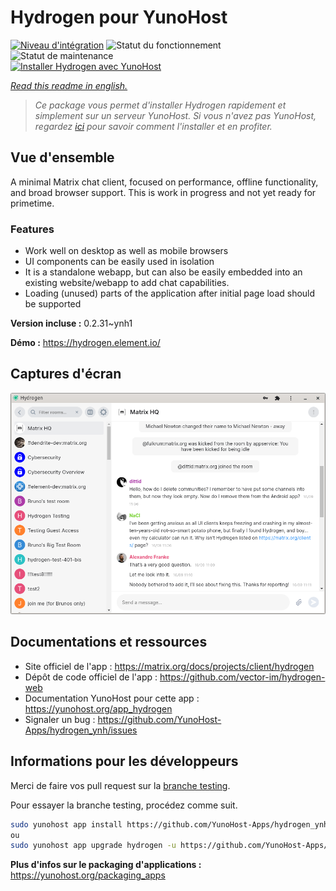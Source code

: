 <!--
N.B.: This README was automatically generated by https://github.com/YunoHost/apps/tree/master/tools/README-generator
It shall NOT be edited by hand.
-->

# Hydrogen pour YunoHost

[![Niveau d'intégration](https://dash.yunohost.org/integration/hydrogen.svg)](https://dash.yunohost.org/appci/app/hydrogen) ![Statut du fonctionnement](https://ci-apps.yunohost.org/ci/badges/hydrogen.status.svg) ![Statut de maintenance](https://ci-apps.yunohost.org/ci/badges/hydrogen.maintain.svg)  
[![Installer Hydrogen avec YunoHost](https://install-app.yunohost.org/install-with-yunohost.svg)](https://install-app.yunohost.org/?app=hydrogen)

*[Read this readme in english.](./README.md)*

> *Ce package vous permet d'installer Hydrogen rapidement et simplement sur un serveur YunoHost.
Si vous n'avez pas YunoHost, regardez [ici](https://yunohost.org/#/install) pour savoir comment l'installer et en profiter.*

## Vue d'ensemble

A minimal Matrix chat client, focused on performance, offline functionality, and broad browser support. This is work in progress and not yet ready for primetime.

### Features

- Work well on desktop as well as mobile browsers
- UI components can be easily used in isolation
- It is a standalone webapp, but can also be easily embedded into an existing website/webapp to add chat capabilities.
- Loading (unused) parts of the application after initial page load should be supported


**Version incluse :** 0.2.31~ynh1

**Démo :** https://hydrogen.element.io/

## Captures d'écran

![Capture d'écran de Hydrogen](./doc/screenshots/hydrogen-large.png)

## Documentations et ressources

* Site officiel de l'app : <https://matrix.org/docs/projects/client/hydrogen>
* Dépôt de code officiel de l'app : <https://github.com/vector-im/hydrogen-web>
* Documentation YunoHost pour cette app : <https://yunohost.org/app_hydrogen>
* Signaler un bug : <https://github.com/YunoHost-Apps/hydrogen_ynh/issues>

## Informations pour les développeurs

Merci de faire vos pull request sur la [branche testing](https://github.com/YunoHost-Apps/hydrogen_ynh/tree/testing).

Pour essayer la branche testing, procédez comme suit.

``` bash
sudo yunohost app install https://github.com/YunoHost-Apps/hydrogen_ynh/tree/testing --debug
ou
sudo yunohost app upgrade hydrogen -u https://github.com/YunoHost-Apps/hydrogen_ynh/tree/testing --debug
```

**Plus d'infos sur le packaging d'applications :** <https://yunohost.org/packaging_apps>
